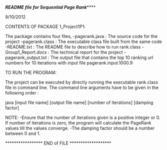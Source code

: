 ***************README file for Sequential Page Rank*******************

9/10/2012

CONTENTS OF PACKAGE 1_Project1P1:

The package contains four files,
-pagerank.java : The source code for the project
-pagerank.class : The executable class file built from the same code
-README.txt : The README file to describe how to run rank.class
-Group1_Report.docx : The technical report for the project
-pagerank_output.txt : The output file that contains the top 10 ranking url numbers for 10 iterations with input file pagerank.input.1000.9




TO RUN THE PROGRAM:

The project can be executed by directly running the executable rank.class file in command line. The command line arguments have to be given in the following order :

java [input file name] [output file name] [number of iterations] [damping factor]

NOTE: 
-Ensure that the number of iterations given is a positive integer or 0. If number of iterations is zero, the program will calculate the PageRank values
till the values converge.
-The damping factor should be a number between 0 and 1.



***************** END of FILE *******************
